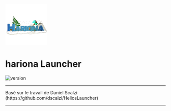<p><img  src="./app/assets/images/logo.png" height="130px" alt="hariona"></p>

<h1>hariona Launcher</h1>

<p>
    <img src="https://img.shields.io/badge/version-1.1.1-dark_green.svg?style=for-the-badge" alt="version">
</p>

---

<p>
    Basé sur le travail de Daniel Scalzi (https://github.com/dscalzi/HeliosLauncher)
</p>

---
